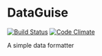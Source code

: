 DataGuise
=========

[![Build Status](https://travis-ci.org/kawamanza/dataguise.svg?branch=master)](https://travis-ci.org/kawamanza/dataguise)
[![Code Climate](https://codeclimate.com/github/kawamanza/dataguise.png)](https://codeclimate.com/github/kawamanza/dataguise)

A simple data formatter
